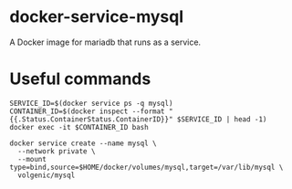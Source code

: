 # docker-service-mysql
A Docker image for mariadb that runs as a service.

# Useful commands

```
SERVICE_ID=$(docker service ps -q mysql)
CONTAINER_ID=$(docker inspect --format "{{.Status.ContainerStatus.ContainerID}}" $SERVICE_ID | head -1)
docker exec -it $CONTAINER_ID bash
```

```
docker service create --name mysql \
  --network private \
  --mount type=bind,source=$HOME/docker/volumes/mysql,target=/var/lib/mysql \
  volgenic/mysql
```

